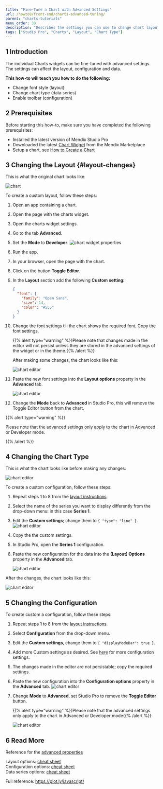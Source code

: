 ```yaml
---
title: "Fine-Tune a Chart with Advanced Settings"
url: /howto8/front-end/charts-advanced-tuning/
parent: "charts-tutorials"
menu_order: 30
description: "Describes the settings you can use to change chart layouts and types"
tags: ["Studio Pro", "Charts", "Layout", "Chart Type"]
---
```


## 1 Introduction

The individual Charts widgets can be fine-tuned with advanced settings. The settings can affect the layout, configuration and data.

**This how-to will teach you how to do the following:**  

* Change font style (layout)
* Change chart type (data series)
* Enable toolbar (configuration)

## 2 Prerequisites

Before starting this how-to, make sure you have completed the following prerequisites:

* Installed the latest version of Mendix Studio Pro
* Downloaded the latest [Chart Widget](/appstore/widgets/charts/) from the Mendix Marketplace
* Setup a chart, see [How to Create a Chart](/howto/front-end/charts-basic-create/)

## 3 Changing the Layout {#layout-changes}

This is what the original chart looks like:

![chart](/attachments/howto8/front-end//charts-tutorials/charts-advanced-tuning/charts-toggle-editor.png)

To create a custom layout, follow these steps:

1. Open an app containing a chart.
2. Open the page with the charts widget.
3. Open the charts widget settings.
4. Go to the tab **Advanced**.
5. Set the **Mode** to **Developer**.
    ![chart widget properties](/attachments/howto8/front-end//charts-tutorials/charts-advanced-tuning/charts-widget-properties-advanced.png)
6. Run the app.
7. In your browser, open the page with the chart.
8. Click on the button **Toggle Editor**.
9. In the **Layout** section add the following **Custom setting**:

    ```json
    {
      "font": {
        "family": "Open Sans",
        "size": 14,
        "color": "#555"
      }
    }
    ```
10. Change the font settings till the chart shows the required font. Copy the font settings.

    {{% alert type="warning" %}}Please note that changes made in the editor will not persist unless they are stored in the advanced settings of the widget or in the theme.{{% /alert %}}

    After making some changes, the chart looks like this:

    ![chart editor](/attachments/howto8/front-end//charts-tutorials/charts-advanced-tuning/charts-toggle-editor-open.png)

11. Paste the new font settings into the **Layout options** property in the **Advanced** tab.

    ![chart editor](/attachments/howto8/front-end//charts-tutorials/charts-advanced-tuning/charts-widget-properties-advanced-layout.png)

12. Change the **Mode** back to **Advanced** in Studio Pro, this will remove the Toggle Editor button from the chart.  

{{% alert type="warning" %}}

Please note that the advanced settings only apply to the chart in Advanced or Developer mode.

{{% /alert %}}

## 4 Changing the Chart Type

This is what the chart looks like before making any changes:

![chart editor](/attachments/howto8/front-end//charts-tutorials/charts-advanced-tuning/charts-widget-bar.png)

To create a custom configuration, follow these steps:

1. Repeat steps 1 to 8 from the [layout instructions](#layout-changes).
2. Select the name of the series you want to display differently from the drop-down menu: in this case **Series 1**.
3. Edit the **Custom settings**; change them to `{ "type": "line" }`.
    ![chart editor](/attachments/howto8/front-end//charts-tutorials/charts-advanced-tuning/charts-widget-bar-line-combination.png)
4. Copy the the custom settings.
5. In Studio Pro, open the **Series 1** configuration.
6. Paste the new configuration for the data into the **(Layout) Options** property in the **Advanced** tab.

    ![chart editor](/attachments/howto8/front-end//charts-tutorials/charts-advanced-tuning/charts-widget-bar-line-combination-properties.png)

After the changes, the chart looks like this:

![chart editor](/attachments/howto8/front-end//charts-tutorials/charts-advanced-tuning/charts-widget-bar-line-combination-result.png)

## 5 Changing the Configuration 

To create custom a configuration, follow these steps:

1. Repeat steps 1 to 8 from the [layout instructions](#layout-changes).
2. Select **Configuration** from the drop-down menu.
3. Edit the **Custom settings**, change them to `{ "displayModeBar": true }`.
4. Add more Custom settings as desired. See [here](https://plot.ly/javascript/configuration-options/) for more configuration settings.
5. The changes made in the editor are not persistable; copy the required settings.
6. Paste the new configuration into the **Configuration options** property in the **Advanced** tab.
    ![chart editor](/attachments/howto8/front-end//charts-tutorials/charts-advanced-tuning/charts-widget-properties-advanced-config.png)
7. Change **Mode** to **Advanced**, set Studio Pro to remove the **Toggle Editor** button.

    {{% alert type="warning" %}}Please note that the advanced settings only apply to the chart in Advanced or Developer mode{{% /alert %}}

    ![chart editor](/attachments/howto8/front-end//charts-tutorials/charts-advanced-tuning/charts-config-toolbar.png)

## 6 Read More

Reference for the [advanced properties](/refguide8/charts-configuration/#advanced)

Layout options: [cheat sheet](/refguide8/charts-advanced-cheat-sheet/#layout-all)  
Configuration options: [cheat sheet](/refguide8/charts-advanced-cheat-sheet/#config-options)  
Data series options: [cheat sheet](/refguide8/charts-advanced-cheat-sheet/#data-series)  

Full reference: https://plot.ly/javascript/
